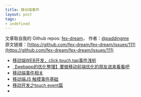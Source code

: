 ```yaml
---
title: 移动端事件
layout: post
tags:
- undefined
---
```



 文章取自我的 Github  repos: [fex-dream](https://github.com/paddingme/fex-dream)， 作者：[@paddingme](http://padding.me/about.html)    
原文链接：[https://github.com/fex-dream/fex-dream/issues/111](https://github.com/fex-dream/fex-dream/issues/111)

- [ 移动端WEB开发，click,touch,tap事件浅析](http://blog.csdn.net/c860_zy/article/details/26714225)
- [【webapp的优化整理】要做移动前端优化的朋友进来看看吧](http://www.cnblogs.com/yexiaochai/p/3759959.html)
- [移动端事件相关](https://github.com/hite/generator-wpd/wiki/%E7%A7%BB%E5%8A%A8%E7%AB%AF%E4%BA%8B%E4%BB%B6%E7%9B%B8%E5%85%B3)
- [移动端JS 触摸事件基础](http://www.cnblogs.com/xinghh/p/3519269.html)
- [移动开发之touch event篇](http://www.aliued.cn/2013/04/27/%E7%A7%BB%E5%8A%A8%E5%BC%80%E5%8F%91%E4%B9%8Btouch-event%E7%AF%87.html#reply-title)
- []()